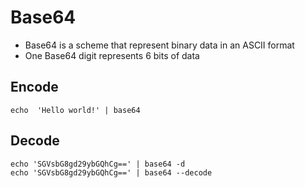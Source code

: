 # Base64

* Base64 is a scheme that represent binary data in an ASCII format
* One Base64 digit represents 6 bits of data

## Encode

```shell
echo  'Hello world!' | base64
```

## Decode

```shell
echo 'SGVsbG8gd29ybGQhCg==' | base64 -d
echo 'SGVsbG8gd29ybGQhCg==' | base64 --decode
```
